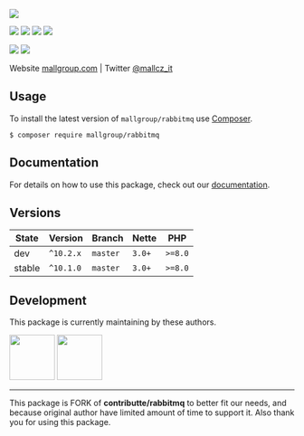 ![](https://heatbadger.now.sh/github/readme/mallgroup/rabbitmq/)

<p>
  <a href="https://github.com/mallgroup/rabbitmq/actions"><img src="https://badgen.net/github/checks/mallgroup/rabbitmq/master"></a>
  <a href="https://coveralls.io/r/mallgroup/rabbitmq"><img src="https://badgen.net/coveralls/c/github/mallgroup/rabbitmq"></a>
  <a href="https://packagist.org/packages/mallgroup/rabbitmq"><img src="https://badgen.net/packagist/dm/mallgroup/rabbitmq"></a>
  <a href="https://packagist.org/packages/mallgroup/rabbitmq"><img src="https://badgen.net/packagist/v/mallgroup/rabbitmq"></a>
</p>
<p>
  <a href="https://packagist.org/packages/mallgroup/rabbitmq"><img src="https://badgen.net/packagist/php/mallgroup/rabbitmq"></a>
  <a href="https://github.com/mallgroup/rabbitmq"><img src="https://badgen.net/github/license/mallgroup/rabbitmq"></a>
</p>

<p>
Website <a href="https://mallgroup.com/">mallgroup.com</a> | Twitter <a href="https://twitter.com/mallcz_it">@mallcz_it</a>
</p>

## Usage

To install the latest version of `mallgroup/rabbitmq` use [Composer](https://getcomposer.org).

```
$ composer require mallgroup/rabbitmq
```

## Documentation

For details on how to use this package, check out our [documentation](.docs).

## Versions

| State  | Version   | Branch   | Nette    | PHP     |
|--------|-----------|----------|----------|---------|
| dev    | `^10.2.x` | `master` | `3.0+`   | `>=8.0` |
| stable | `^10.1.0` | `master` | `3.0+`   | `>=8.0` |

## Development

This package is currently maintaining by these authors.

<a href="https://github.com/bckp"><img width="80" height="80" src="https://avatars.githubusercontent.com/u/179652?v=4&s=80"></a>
<a href="https://github.com/mallgroup"><img width="80" height="80" src="https://avatars.githubusercontent.com/u/23184995?v=4&s=80"></a>

-----

This package is FORK of **contributte/rabbitmq** to better fit our needs, and because original author have limited amount of time to support it.
Also thank you for using this package.
